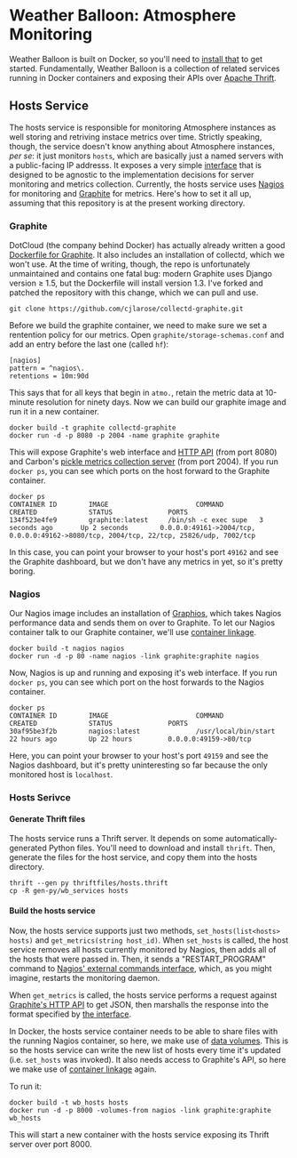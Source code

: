 Weather Balloon: Atmosphere Monitoring
======================================

Weather Balloon is built on Docker, so you'll need to [install that][1] to get
started. Fundamentally, Weather Balloon is a collection of related services
running in Docker containers and exposing their APIs over [Apache Thrift][5].

Hosts Service
-------------

The hosts service is responsible for monitoring Atmosphere instances as well
storing and retriving instace metrics over time. Strictly speaking, though, the
service doesn't know anything about Atmosphere instances, *per se*: it just
monitors `hosts`, which are basically just a named servers with a public-facing
IP addresss. It exposes a very simple [interface][2] that is designed to be
agnostic to the implementation decisions for server monitoring and metrics
collection. Currently, the hosts service uses [Nagios][8] for monitoring and
[Graphite][9] for metrics. Here's how to set it all up, assuming that this
repository is at the present working directory.

### Graphite

DotCloud (the company behind Docker) has actually already written a good
[Dockerfile for Graphite][10]. It also includes an installation of collectd,
which we won't use. At the time of writing, though, the repo is unfortunately
unmaintained and contains one fatal bug: modern Graphite uses Django version
≥ 1.5, but the Dockerfile will install version 1.3. I've forked and patched
the repository with this change, which we can pull and use.

    git clone https://github.com/cjlarose/collectd-graphite.git

Before we build the graphite container, we need to make sure we set a
rentention policy for our metrics. Open `graphite/storage-schemas.conf` and add
an entry before the last one (called `hf`):

    [nagios]
    pattern = ^nagios\.
    retentions = 10m:90d

This says that for all keys that begin in `atmo.`, retain the metric data at
10-minute resolution for ninety days. Now we can build our graphite image and
run it in a new container.

    docker build -t graphite collectd-graphite
    docker run -d -p 8080 -p 2004 -name graphite graphite

This will expose Graphite's web interface and [HTTP API][4] (from port 8080)
and Carbon's [pickle metrics collection server][11] (from port 2004). If you run
`docker ps`, you can see which ports on the host forward to the Graphite
container.

    docker ps
    CONTAINER ID        IMAGE                      COMMAND                CREATED             STATUS              PORTS
    134f523e4fe9        graphite:latest     /bin/sh -c exec supe   3 seconds ago       Up 2 seconds        0.0.0.0:49161->2004/tcp, 0.0.0.0:49162->8080/tcp, 2004/tcp, 22/tcp, 25826/udp, 7002/tcp

In this case, you can point your browser to your host's port `49162` and see
the Graphite dashboard, but we don't have any metrics in yet, so it's pretty
boring.

### Nagios

Our Nagios image includes an installation of [Graphios][12], which takes Nagios
performance data and sends them on over to Graphite. To let our Nagios
container talk to our Graphite container, we'll use [container linkage][7].

    docker build -t nagios nagios
    docker run -d -p 80 -name nagios -link graphite:graphite nagios

Now, Nagios is up and running and exposing it's web interface. If you run
`docker ps`, you can see which port on the host forwards to the Nagios
container.

    docker ps
    CONTAINER ID        IMAGE                      COMMAND                CREATED             STATUS              PORTS
    30af95be3f2b        nagios:latest              /usr/local/bin/start   22 hours ago        Up 22 hours         0.0.0.0:49159->80/tcp

Here, you can point your browser to your host's port `49159` and see
the Nagios dashboard, but it's pretty uninteresting so far because the only
monitored host is `localhost`.

### Hosts Serivce

#### Generate Thrift files

The hosts service runs a Thrift server. It depends on some 
automatically-generated Python files. You'll need to download and install 
`thrift`. Then, generate the files for the host service, and copy them
into the hosts directory.

    thrift --gen py thriftfiles/hosts.thrift
    cp -R gen-py/wb_services hosts

#### Build the hosts service

Now, the hosts service supports just two methods, `set_hosts(list<hosts>
hosts)` and `get_metrics(string host_id)`. When `set_hosts` is called, the host
service removes all hosts currently monitored by Nagios, then adds all of the
hosts that were passed in. Then, it sends a "RESTART_PROGRAM" command to
[Nagios' external commands interface][3], which, as you might imagine, restarts
the monitoring daemon.

When `get_metrics` is called, the hosts service performs a request against
[Graphite's HTTP API][4] to get JSON, then marshalls the response into the
format specified by [the interface][2].

In Docker, the hosts service container needs to be able to share files with the
running Nagios container, so here, we make use of [data volumes][6]. This is so
the hosts service can write the new list of hosts every time it's updated (i.e.
`set_hosts` was invoked). It also needs access to Graphite's API, so here we
make use of [container linkage][7] again.

To run it:

    docker build -t wb_hosts hosts
    docker run -d -p 8000 -volumes-from nagios -link graphite:graphite wb_hosts

This will start a new container with the hosts service exposing its Thrift 
server over port 8000.

[1]: http://docs.docker.io/en/latest/installation/ubuntulinux/
[2]: http://github.com/iPlantCollaborativeOpenSource/weather-balloon/tree/master/thriftfiles/hosts.thrift
[3]: http://nagios.sourceforge.net/docs/3_0/extcommands.html
[4]: https://graphite.readthedocs.org/en/1.0/url-api.html
[5]: http://thrift.apache.org/
[6]: http://docs.docker.io/en/latest/use/working_with_volumes/
[7]: http://docs.docker.io/en/latest/use/working_with_links_names/
[8]: http://www.nagios.com/
[9]: http://graphite.wikidot.com/
[10]: https://github.com/dotcloud/collectd-graphite
[11]: https://graphite.readthedocs.org/en/1.0/feeding-carbon.html#the-pickle-protocol
[12]: https://github.com/shawn-sterling/graphios

